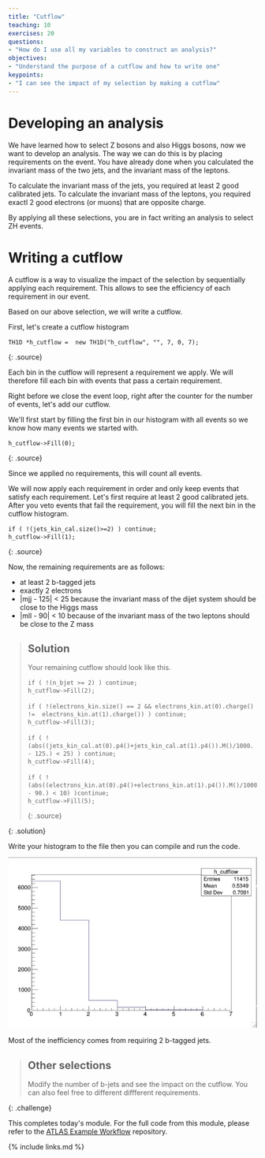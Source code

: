 ```yaml
---
title: "Cutflow"
teaching: 10
exercises: 20
questions:
- "How do I use all my variables to construct an analysis?"
objectives:
- "Understand the purpose of a cutflow and how to write one"
keypoints:
- "I can see the impact of my selection by making a cutflow"
---
```


# Developing an analysis

We have learned how to select Z bosons and also Higgs bosons, now we want to develop an analysis. The way we can do this is by placing requirements on the event. You have already done when you calculated the invariant mass of the two jets, and the invariant mass of the leptons.

To calculate the invariant mass of the jets, you required at least 2 good calibrated jets. To calculate the invariant mass of the leptons, you required exactl 2 good electrons (or muons) that are opposite charge.

By applying all these selections, you are in fact writing an analysis to select ZH events.

# Writing a cutflow

A cutflow is a way to visualize the impact of the selection by sequentially applying each requirement. This allows to see the efficiency of each requirement in our event.

Based on our above selection, we will write a cutflow.

First, let's create a cutflow histogram
~~~code
TH1D *h_cutflow =  new TH1D("h_cutflow", "", 7, 0, 7);
~~~
{: .source}

Each bin in the cutflow will represent a requirement we apply. We will therefore fill each bin with events that pass a certain requirement.

Right before we close the event loop, right after the counter for the number of events, let's add our cutflow. 

We'll first start by filling the first bin in our histogram with all events so we know how many events we started with.

~~~code
h_cutflow->Fill(0);
~~~
{: .source}

Since we applied no requirements, this will count all events.

We will now apply each requirement in order and only keep events that satisfy each requirement. Let's first require at least 2 good calibrated jets. After you veto events that fail the requirement, you will fill the next bin in the cutflow histogram.

~~~code
if ( !(jets_kin_cal.size()>=2) ) continue;
h_cutflow->Fill(1);
~~~
{: .source}

Now, the remaining requirements are as follows: 
- at least 2 b-tagged jets  
- exactly 2 electrons 
- \|mjj - 125\| < 25  because the invariant mass of the dijet system should be close to the Higgs mass
- \|mll - 90\| < 10 because of the invariant mass of the two leptons should be close to the Z mass

> ## Solution
>
> Your remaining cutflow should look like this.
>
> ~~~code
> if ( !(n_bjet >= 2) ) continue;
> h_cutflow->Fill(2);
>
> if ( !(electrons_kin.size() == 2 && electrons_kin.at(0).charge() !=  electrons_kin.at(1).charge()) ) continue;
> h_cutflow->Fill(3);
> 
> if ( !(abs((jets_kin_cal.at(0).p4()+jets_kin_cal.at(1).p4()).M()/1000. - 125.) < 25) ) continue;
> h_cutflow->Fill(4);
> 
> if ( !(abs((electrons_kin.at(0).p4()+electrons_kin.at(1).p4()).M()/1000. - 90.) < 10) )continue;
> h_cutflow->Fill(5);
> ~~~
> {: .source}
>
{: .solution}

Write your histogram to the file then you can compile and run the code.

![image info](./../fig/cutflow.jpg)

Most of the inefficiency comes from requiring 2 b-tagged jets. 

> ## Other selections
>
> Modify the number of b-jets and see the impact on the cutflow. You can also feel free to different diffferent requirements.
>
{: .challenge}

This completes today's module. For the full code from this module, please refer to the [ATLAS Example Workflow](https://gitlab.cern.ch/usatlas-computing-bootcamp-2021/v8-example-workflow) repository.

{% include links.md %}

